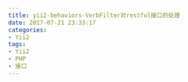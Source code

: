 ```yaml
---
title: yii2-behaviors-VerbFilter对restful接口的处理
date: 2017-07-21 23:33:17
categories:
- Yii2
tags:
- Yii2
- PHP
- 接口
---
```






